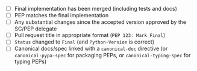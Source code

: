 <!--
You can help complete the following checklist yourself if you like
by ticking any boxes you're sure about, like this: [x]
If you're unsure about something, just leave it blank and we'll take a look.
-->

* [ ] Final implementation has been merged (including tests and docs)
* [ ] PEP matches the final implementation
* [ ] Any substantial changes since the accepted version approved by the SC/PEP delegate
* [ ] Pull request title in appropriate format (``PEP 123: Mark Final``)
* [ ] ``Status`` changed to ``Final`` (and ``Python-Version`` is correct)
* [ ] Canonical docs/spec linked with a ``canonical-doc`` directive 
      (or ``canonical-pypa-spec`` for packaging PEPs,
       or ``canonical-typing-spec`` for typing PEPs)
